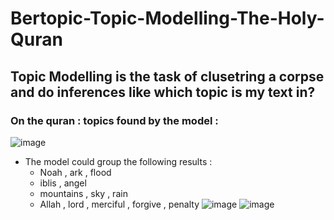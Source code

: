 # Bertopic-Topic-Modelling-The-Holy-Quran

## Topic Modelling is the task of clusetring a corpse and do inferences like which topic is my text in?

### On the quran : topics found by the model : 

![image](https://user-images.githubusercontent.com/64399795/222951269-b2f18c9e-5144-4c9f-9ae7-dead2893eab3.png)

* The model could group the following results :
  * Noah , ark , flood
  * iblis , angel 
  * mountains , sky , rain
  * Allah , lord , merciful , forgive , penalty
![image](https://user-images.githubusercontent.com/64399795/222951366-2db13ab3-e8c8-44d5-804d-7d1fbfd3a8a7.png)
![image](https://user-images.githubusercontent.com/64399795/222951390-ccb991e6-2d42-4b4f-94f7-306085ea5c15.png)
